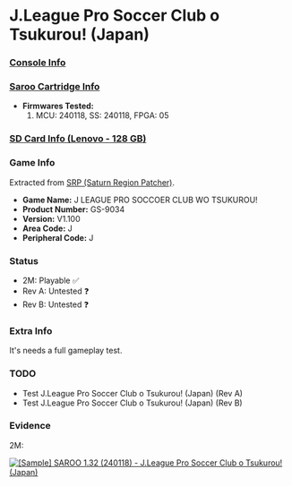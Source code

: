 # J.League Pro Soccer Club o Tsukurou! (Japan)

### [Console Info](../../../../../Info/Consoles/VA13/README.md)

### [Saroo Cartridge Info](../../../../../Info/Cartridges/RetroGameParadiseStore/1.32F/README.md)

- <b>Firmwares Tested:</b>
  1. MCU: 240118, SS: 240118, FPGA: 05

### [SD Card Info (Lenovo - 128 GB)](../../../../../Info/SdCards/Lenovo/128GB/fat32/README.md)

### Game Info

Extracted from [SRP (Saturn Region Patcher)](https://segaxtreme.net/resources/saturn-region-patcher.81/download).

- <b>Game Name:</b> J LEAGUE PRO SOCCOER CLUB WO TSUKUROU!
- <b>Product Number:</b> GS-9034
- <b>Version:</b> V1.100
- <b>Area Code:</b> J
- <b>Peripheral Code:</b> J

### Status

- 2M: Playable :white_check_mark:
- Rev A: Untested :question:
- Rev B: Untested :question:

### Extra Info

It's needs a full gameplay test.

### TODO

- Test J.League Pro Soccer Club o Tsukurou! (Japan) (Rev A)
- Test J.League Pro Soccer Club o Tsukurou! (Japan) (Rev B)

### Evidence

2M:

[![[Sample] SAROO 1.32 (240118) - J.League Pro Soccer Club o Tsukurou! (Japan)](https://img.youtube.com/vi/IxoQGohTcuo/0.jpg)](https://www.youtube.com/watch?v=IxoQGohTcuo)
